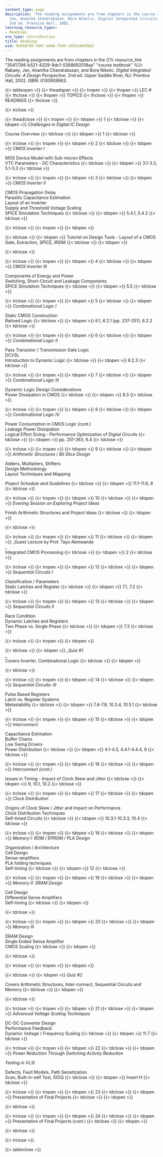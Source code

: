 ```yaml
---
content_type: page
description: 'The reading assignments are from chapters in the course textbook: Rabaey,
  Jan, Anantha Chandrakasan, Bora Nikolic. Digital Integrated Circuits: A Design Perspective.
  2nd ed. Prentice Hall, 2002.'
learning_resource_types:
- Readings
ocw_type: CourseSection
title: Readings
uid: 9a558f90-3947-d4db-f5d4-2d55246d3bb2
---
```


The reading assignments are from chapters in the {{% resource_link "304173f4-b521-4329-9dc1-0268692018aa" "course textbook" %}}: Rabaey, Jan, Anantha Chandrakasan, and Bora Nikolic. _Digital Integrated Circuits: A Design Perspective_. 2nd ed. Upper Saddle River, NJ: Prentice Hall, 2002. ISBN: 0130909963.

{{< tableopen >}}
{{< theadopen >}}
{{< tropen >}}
{{< thopen >}}
LEC #
{{< thclose >}}
{{< thopen >}}
TOPICS
{{< thclose >}}
{{< thopen >}}
READINGS
{{< thclose >}}

{{< trclose >}}

{{< theadclose >}}
{{< tropen >}}
{{< tdopen >}}
1
{{< tdclose >}}
{{< tdopen >}}
_Challenges in Digital IC Design_  
  
Course Overview
{{< tdclose >}}
{{< tdopen >}}
1
{{< tdclose >}}

{{< trclose >}}
{{< tropen >}}
{{< tdopen >}}
2
{{< tdclose >}}
{{< tdopen >}}
_CMOS Inverter I_  
  
MOS Device Model with Sub-micron Effects  
VTC Parameters - DC Characteristics
{{< tdclose >}}
{{< tdopen >}}
3.1-3.3, 5.1-5.3
{{< tdclose >}}

{{< trclose >}}
{{< tropen >}}
{{< tdopen >}}
3
{{< tdclose >}}
{{< tdopen >}}
_CMOS Inverter II_  
  
CMOS Propagation Delay  
Parasitic Capacitance Estimation  
Layout of an Inverter  
Supply and Threshold Voltage Scaling  
SPICE Simulation Techniques
{{< tdclose >}}
{{< tdopen >}}
5.4.1, 5.4.2
{{< tdclose >}}

{{< trclose >}}
{{< tropen >}}
{{< tdopen >}}

{{< tdclose >}}
{{< tdopen >}}
Tutorial on Design Tools - Layout of a CMOS Gate, Extraction, SPICE, IRSIM
{{< tdclose >}}
{{< tdopen >}}

{{< tdclose >}}

{{< trclose >}}
{{< tropen >}}
{{< tdopen >}}
4
{{< tdclose >}}
{{< tdopen >}}
_CMOS Inverter III_  
  
Components of Energy and Power  
Switching, Short-Circuit and Leakage Components  
SPICE Simulation Techniques
{{< tdclose >}}
{{< tdopen >}}
5.5
{{< tdclose >}}

{{< trclose >}}
{{< tropen >}}
{{< tdopen >}}
5
{{< tdclose >}}
{{< tdopen >}}
_Combinational Logic I_  
  
Static CMOS Construction  
Ratioed Logic
{{< tdclose >}}
{{< tdopen >}}
6.1, 6.2.1 (pp. 237-251), 6.2.2
{{< tdclose >}}

{{< trclose >}}
{{< tropen >}}
{{< tdopen >}}
6
{{< tdclose >}}
{{< tdopen >}}
_Combinational Logic II_  
  
Pass Transistor / Transmission Gate Logic  
DCVSL  
Introduction to Dynamic Logic
{{< tdclose >}}
{{< tdopen >}}
6.2.3
{{< tdclose >}}

{{< trclose >}}
{{< tropen >}}
{{< tdopen >}}
7
{{< tdclose >}}
{{< tdopen >}}
_Combinational Logic III_  
  
Dynamic Logic Design Considerations  
Power Dissipation in CMOS
{{< tdclose >}}
{{< tdopen >}}
6.3
{{< tdclose >}}

{{< trclose >}}
{{< tropen >}}
{{< tdopen >}}
8
{{< tdclose >}}
{{< tdopen >}}
_Combinational Logic IV_  
  
Power Consumption in CMOS Logic (cont.)  
Leakage Power Dissipation  
Logical Effort Sizing - Performance Optimization of Digital Circuits
{{< tdclose >}}
{{< tdopen >}}
pp. 251-263, 6.4
{{< tdclose >}}

{{< trclose >}}
{{< tropen >}}
{{< tdopen >}}
9
{{< tdclose >}}
{{< tdopen >}}
_Arithmetic Structures / Bit Slice Design_  
  
Adders, Multipliers, Shifters  
Design Methodology  
Layout Techniques and Mapping  
  
_Project Schedule and Guidelines_
{{< tdclose >}}
{{< tdopen >}}
11.1-11.6, 8
{{< tdclose >}}

{{< trclose >}}
{{< tropen >}}
{{< tdopen >}}
10
{{< tdclose >}}
{{< tdopen >}}
_Evening Session on Exploring Project Ideas_  
  
Finish Arithmetic Structures and Project Ideas
{{< tdclose >}}
{{< tdopen >}}

{{< tdclose >}}

{{< trclose >}}
{{< tropen >}}
{{< tdopen >}}
11
{{< tdclose >}}
{{< tdopen >}}
_Guest Lecture by Prof. Tayo Akinwande  
_  
Integrated CMOS Processing
{{< tdclose >}}
{{< tdopen >}}
2
{{< tdclose >}}

{{< trclose >}}
{{< tropen >}}
{{< tdopen >}}
12
{{< tdclose >}}
{{< tdopen >}}
_Sequential Circuits I_  
  
Classification / Parameters  
Static Latches and Register
{{< tdclose >}}
{{< tdopen >}}
7.1, 7.2
{{< tdclose >}}

{{< trclose >}}
{{< tropen >}}
{{< tdopen >}}
13
{{< tdclose >}}
{{< tdopen >}}
_Sequential Circuits II_  
  
Race Condition  
Dynamic Latches and Registers  
Two Phase vs. Single Phase
{{< tdclose >}}
{{< tdopen >}}
7.3
{{< tdclose >}}

{{< trclose >}}
{{< tropen >}}
{{< tdopen >}}

{{< tdclose >}}
{{< tdopen >}}
_Quiz #1  
_  
Covers Inverter, Combinational Logic
{{< tdclose >}}
{{< tdopen >}}

{{< tdclose >}}

{{< trclose >}}
{{< tropen >}}
{{< tdopen >}}
14
{{< tdclose >}}
{{< tdopen >}}
_Sequential Circuits: III_  
  
Pulse Based Registers  
Latch vs. Register Systems  
Metastability
{{< tdclose >}}
{{< tdopen >}}
7.4-7.8, 10.3.4, 10.5.1
{{< tdclose >}}

{{< trclose >}}
{{< tropen >}}
{{< tdopen >}}
15
{{< tdclose >}}
{{< tdopen >}}
_Interconnect_  
  
Capacitance Estimation  
Buffer Chains  
Low Swing Drivers  
Power Distribution
{{< tdclose >}}
{{< tdopen >}}
4.1-4.3, 4.4.1-4.4.4, 9
{{< tdclose >}}

{{< trclose >}}
{{< tropen >}}
{{< tdopen >}}
16
{{< tdclose >}}
{{< tdopen >}}
_Interconnect (cont.)_  
  
Issues in Timing - Impact of Clock Skew and Jitter
{{< tdclose >}}
{{< tdopen >}}
9, 10.1, 10.2
{{< tdclose >}}

{{< trclose >}}
{{< tropen >}}
{{< tdopen >}}
17
{{< tdclose >}}
{{< tdopen >}}
_Clock Distribution_  
  
Origins of Clock Skew / Jitter and Impact on Performance  
Clock Distribution Techniques  
Self-timed Circuits
{{< tdclose >}}
{{< tdopen >}}
10.3.1-10.3.3, 10.4
{{< tdclose >}}

{{< trclose >}}
{{< tropen >}}
{{< tdopen >}}
18
{{< tdclose >}}
{{< tdopen >}}
_Memory I: ROM / EPROM / PLA Design_  
  
Organization / Architecture  
Cell Design  
Sense-amplifiers  
PLA folding techniques  
Self-timing
{{< tdclose >}}
{{< tdopen >}}
12
{{< tdclose >}}

{{< trclose >}}
{{< tropen >}}
{{< tdopen >}}
19
{{< tdclose >}}
{{< tdopen >}}
_Memory II: SRAM Design_  
  
Cell Design  
Differential Sense Amplifiers  
Self-timing
{{< tdclose >}}
{{< tdopen >}}

{{< tdclose >}}

{{< trclose >}}
{{< tropen >}}
{{< tdopen >}}
20
{{< tdclose >}}
{{< tdopen >}}
_Memory III_  
  
DRAM Design  
Single Ended Sense Amplifier  
CMOS Scaling
{{< tdclose >}}
{{< tdopen >}}

{{< tdclose >}}

{{< trclose >}}
{{< tropen >}}
{{< tdopen >}}

{{< tdclose >}}
{{< tdopen >}}
_Quiz #2_  
  
Covers Arithmetic Structures, Inter-connect, Sequential Circuits and Memory
{{< tdclose >}}
{{< tdopen >}}

{{< tdclose >}}

{{< trclose >}}
{{< tropen >}}
{{< tdopen >}}
21
{{< tdclose >}}
{{< tdopen >}}
_Advanced Voltage Scaling Techniques_  
  
DC-DC Converter Design  
Performance Feedback  
Dynamic Voltage / Frequency Scaling
{{< tdclose >}}
{{< tdopen >}}
11.7
{{< tdclose >}}

{{< trclose >}}
{{< tropen >}}
{{< tdopen >}}
22
{{< tdclose >}}
{{< tdopen >}}
_Power Reduction Through Switching Activity Reduction_  
  
_Testing in VLSI_  
  
Defects, Fault Models, Path Sensitization  
Scan, Built-in-self Test, IDDQ
{{< tdclose >}}
{{< tdopen >}}
Insert H
{{< tdclose >}}

{{< trclose >}}
{{< tropen >}}
{{< tdopen >}}
23
{{< tdclose >}}
{{< tdopen >}}
Presentation of Final Projects
{{< tdclose >}}
{{< tdopen >}}

{{< tdclose >}}

{{< trclose >}}
{{< tropen >}}
{{< tdopen >}}
24
{{< tdclose >}}
{{< tdopen >}}
Presentation of Final Projects (cont.)
{{< tdclose >}}
{{< tdopen >}}

{{< tdclose >}}

{{< trclose >}}

{{< tableclose >}}